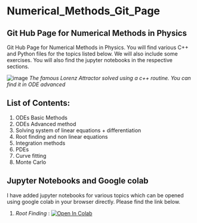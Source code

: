 # Numerical_Methods_Git_Page

## Git Hub Page for Numerical Methods in Physics

Git Hub Page for Numerical Methods in Physics. You will find various C++ and Python files for the topics listed below. We will also include some exercises. You will also find the jupyter notebooks in the respective sections. 


![image](https://github.com/pranavastro/Numerical_Methods_Git_Page/blob/master/download.png)
*The famous Lorenz Attractor solved using a c++ routine. You can find it in ODE advanced*

## List of Contents:

1. ODEs Basic Methods
2. ODEs Advanced method
3. Solving system of linear equations + differentiation
4. Root finding and non linear equations 
5. Integration methods
6. PDEs
7. Curve fitting 
8. Monte Carlo

## Jupyter Notebooks and Google colab

I have added jupyter notebooks for various topics which can be opened using google colab in your browser directly. Please find the link below.

1. *Root Finding* :
  [![Open In Colab](https://colab.research.google.com/assets/colab-badge.svg)](https://colab.research.google.com/github/pranavastro/Numerical_Methods_Git_Page/blob/master/Non%20linear%20equations/Root%20Finding%20Python/Root%20Finding.ipynb)
